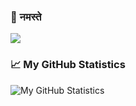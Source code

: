 ### 🙏 नमस्ते

<img src="https://img.shields.io/static/v1?label=Hi&message=Welcome&color=brightgreen"/>

### 📈 My GitHub Statistics

![My GitHub Statistics](https://github-readme-stats.vercel.app/api?username=rakheshthayyur&count_private=true&show_icons=true&hide_title=true)
